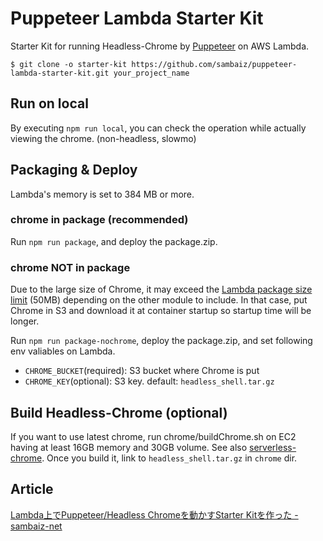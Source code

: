 # Puppeteer Lambda Starter Kit

Starter Kit for running Headless-Chrome by [Puppeteer](https://github.com/GoogleChrome/puppeteer) on AWS Lambda.

```
$ git clone -o starter-kit https://github.com/sambaiz/puppeteer-lambda-starter-kit.git your_project_name
```

## Run on local

By executing `npm run local`, you can check the operation while actually viewing the chrome. (non-headless, slowmo)

## Packaging & Deploy

Lambda's memory is set to 384 MB or more.

### chrome in package (recommended)

Run `npm run package`, and deploy the package.zip.

### chrome NOT in package

Due to the large size of Chrome, it may exceed the [Lambda package size limit](http://docs.aws.amazon.com/lambda/latest/dg/limits.html) (50MB) depending on the other module to include. 
In that case, put Chrome in S3 and download it at container startup so startup time will be longer.

Run `npm run package-nochrome`, deploy the package.zip, and set following env valiables on Lambda.

- `CHROME_BUCKET`(required): S3 bucket where Chrome is put
- `CHROME_KEY`(optional): S3 key. default: `headless_shell.tar.gz`

## Build Headless-Chrome (optional)

If you want to use latest chrome, run chrome/buildChrome.sh on EC2 having at least 16GB memory and 30GB volume. 
See also [serverless-chrome](https://github.com/adieuadieu/serverless-chrome/blob/master/chrome/README.md).
Once you build it, link to `headless_shell.tar.gz` in `chrome` dir.

## Article

[Lambda上でPuppeteer/Headless Chromeを動かすStarter Kitを作った - sambaiz-net](https://www.sambaiz.net/article/132/)
